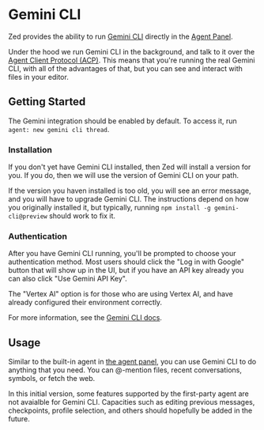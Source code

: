 # Gemini CLI

Zed provides the ability to run [Gemini CLI](https://github.com/google-gemini/gemini-cli) directly in the [Agent Panel](./agent-panel.md).

Under the hood we run Gemini CLI in the background, and talk to it over the [Agent Client Protocol (ACP)](https://agentclientprotocol.com).
This means that you're running the real Gemini CLI, with all of the advantages of that, but you can see and interact with files in your editor.

## Getting Started

The Gemini integration should be enabled by default.
To access it, run `agent: new gemini cli thread`.

### Installation

If you don't yet have Gemini CLI installed, then Zed will install a version for you.
If you do, then we will use the version of Gemini CLI on your path.

If the version you haven installed is too old, you will see an error message, and you will have to upgrade Gemini CLI.
The instructions depend on how you originally installed it, but typically, running `npm install -g gemini-cli@preview` should work to fix it.

### Authentication

After you have Gemini CLI running, you'll be prompted to choose your authentication method.
Most users should click the "Log in with Google" button that will show up in the UI, but if you have an API key already you can also click "Use Gemini API Key".

The "Vertex AI" option is for those who are using Vertex AI, and have already configured their environment correctly.

For more information, see the [Gemini CLI docs](https://github.com/google-gemini/gemini-cli/blob/main/docs/index.md).

## Usage

Similar to the built-in agent in [the agent panel](./agent-panel.md), you can use Gemini CLI to do anything that you need.
You can @-mention files, recent conversations, symbols, or fetch the web.

In this initial version, some features supported by the first-party agent are not avaialble for Gemini CLI.
Capacities such as editing previous messages, checkpoints, profile selection, and others should hopefully be added in the future.
